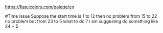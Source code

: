 https://flatuicolors.com/palette/cn

#Time Issue
Suppose the start time is 1 to 12 then no problem
from 15 to 22 no problem
but from 23 to 5 what to do ?
I am suggesting do something like 24 + 5
